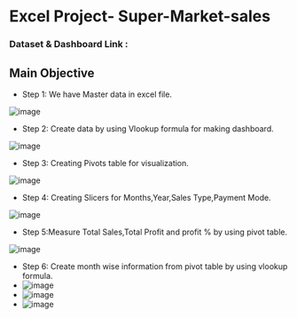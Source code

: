 # Excel Project- Super-Market-sales

### Dataset & Dashboard Link : 

## Main Objective
- Step 1: We have Master data in excel file.

![image](https://github.com/reetikagoyal1993/Super-Market-sales/assets/165877247/132b5fc0-cc89-405e-9d9b-9e9f2566dde3)

- Step 2: Create data by using Vlookup formula for making dashboard. 

![image](https://github.com/reetikagoyal1993/Super-Market-sales/assets/165877247/f6bd474a-3f1d-4729-ab19-b9dbef8cf0de)

- Step 3: Creating Pivots table for visualization.

![image](https://github.com/reetikagoyal1993/Super-Market-sales/assets/165877247/e47dca08-610f-4c78-b8f6-fe7c60225862)

- Step 4: Creating Slicers for Months,Year,Sales Type,Payment Mode.

![image](https://github.com/reetikagoyal1993/Super-Market-sales/assets/165877247/1953814a-a937-4fc0-94a0-dde940f40147)

- Step 5:Measure Total Sales,Total Profit and profit % by using pivot table.

 ![image](https://github.com/reetikagoyal1993/Super-Market-sales/assets/165877247/8e057d63-7c11-4c29-93de-8a9ba1781ac1)

- Step 6: Create month wise information from pivot table by using vlookup formula.
- ![image](https://github.com/reetikagoyal1993/Super-Market-sales/assets/165877247/b4bdb7fa-1086-429c-aa9c-facd73f63645)
- ![image](https://github.com/reetikagoyal1993/Super-Market-sales/assets/165877247/14e6ecb2-6797-41e0-8108-761c26fe27ed)
- ![image](https://github.com/reetikagoyal1993/Super-Market-sales/assets/165877247/f85cebf6-c714-496e-8f8a-840e6d91c983)



  



 

